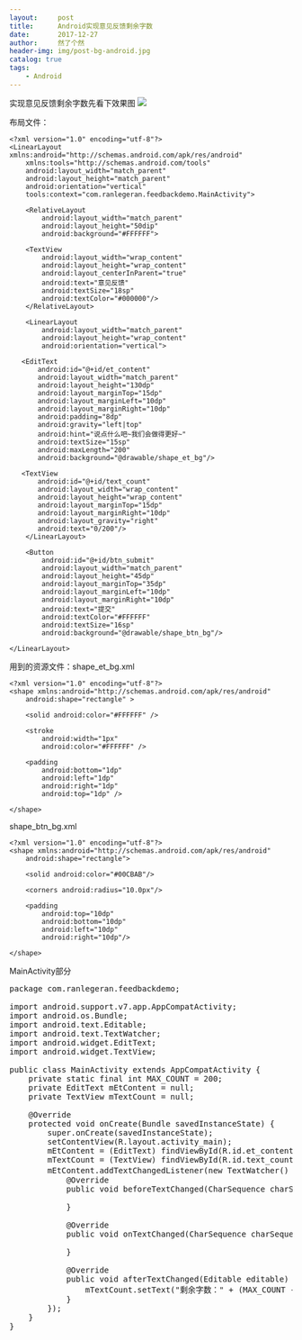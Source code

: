 ```yaml
---
layout:     post
title:      Android实现意见反馈剩余字数
date:       2017-12-27
author:     然了个然
header-img: img/post-bg-android.jpg
catalog: true
tags:
    - Android
---
```


实现意见反馈剩余字数先看下效果图
![](http://img.blog.csdn.net/20171227152425196?watermark/2/text/aHR0cDovL2Jsb2cuY3Nkbi5uZXQvU2FuZHlSYW4=/font/5a6L5L2T/fontsize/400/fill/I0JBQkFCMA==/dissolve/70/gravity/SouthEast)

布局文件：

```
<?xml version="1.0" encoding="utf-8"?>
<LinearLayout xmlns:android="http://schemas.android.com/apk/res/android"
    xmlns:tools="http://schemas.android.com/tools"
    android:layout_width="match_parent"
    android:layout_height="match_parent"
    android:orientation="vertical"
    tools:context="com.ranlegeran.feedbackdemo.MainActivity">

    <RelativeLayout
        android:layout_width="match_parent"
        android:layout_height="50dip"
        android:background="#FFFFFF">

    <TextView
        android:layout_width="wrap_content"
        android:layout_height="wrap_content"
        android:layout_centerInParent="true"
        android:text="意见反馈"
        android:textSize="18sp"
        android:textColor="#000000"/>
    </RelativeLayout>

    <LinearLayout
        android:layout_width="match_parent"
        android:layout_height="wrap_content"
        android:orientation="vertical">

   <EditText
       android:id="@+id/et_content"
       android:layout_width="match_parent"
       android:layout_height="130dp"
       android:layout_marginTop="15dp"
       android:layout_marginLeft="10dp"
       android:layout_marginRight="10dp"
       android:padding="8dp"
       android:gravity="left|top"
       android:hint="说点什么吧~我们会做得更好~"
       android:textSize="15sp"
       android:maxLength="200"
       android:background="@drawable/shape_et_bg"/>

   <TextView
       android:id="@+id/text_count"
       android:layout_width="wrap_content"
       android:layout_height="wrap_content"
       android:layout_marginTop="15dp"
       android:layout_marginRight="10dp"
       android:layout_gravity="right"
       android:text="0/200"/>
    </LinearLayout>

    <Button
        android:id="@+id/btn_submit"
        android:layout_width="match_parent"
        android:layout_height="45dp"
        android:layout_marginTop="35dp"
        android:layout_marginLeft="10dp"
        android:layout_marginRight="10dp"
        android:text="提交"
        android:textColor="#FFFFFF"
        android:textSize="16sp"
        android:background="@drawable/shape_btn_bg"/>

</LinearLayout>

```
用到的资源文件：shape_et_bg.xml
```
<?xml version="1.0" encoding="utf-8"?>
<shape xmlns:android="http://schemas.android.com/apk/res/android"
    android:shape="rectangle" >

    <solid android:color="#FFFFFF" />

    <stroke
        android:width="1px"
        android:color="#FFFFFF" />

    <padding
        android:bottom="1dp"
        android:left="1dp"
        android:right="1dp"
        android:top="1dp" />

</shape>

```
shape_btn_bg.xml
```
<?xml version="1.0" encoding="utf-8"?>
<shape xmlns:android="http://schemas.android.com/apk/res/android"
    android:shape="rectangle">

    <solid android:color="#00CBAB"/>

    <corners android:radius="10.0px"/>

    <padding
        android:top="10dp"
        android:bottom="10dp"
        android:left="10dp"
        android:right="10dp"/>

</shape>
```
MainActivity部分
<pre>
package com.ranlegeran.feedbackdemo;

import android.support.v7.app.AppCompatActivity;
import android.os.Bundle;
import android.text.Editable;
import android.text.TextWatcher;
import android.widget.EditText;
import android.widget.TextView;

public class MainActivity extends AppCompatActivity {
    private static final int MAX_COUNT = 200;
    private EditText mEtContent = null;
    private TextView mTextCount = null;

    @Override
    protected void onCreate(Bundle savedInstanceState) {
        super.onCreate(savedInstanceState);
        setContentView(R.layout.activity_main);
        mEtContent = (EditText) findViewById(R.id.et_content);
        mTextCount = (TextView) findViewById(R.id.text_count);
        mEtContent.addTextChangedListener(new TextWatcher() { //对EditText进行监听
            @Override
            public void beforeTextChanged(CharSequence charSequence, int i, int i1, int i2) {

            }

            @Override
            public void onTextChanged(CharSequence charSequence, int i, int i1, int i2) {

            }

            @Override
            public void afterTextChanged(Editable editable) {
                mTextCount.setText("剩余字数：" + (MAX_COUNT - editable.length()));
            }
        });
    }
}

</pre>